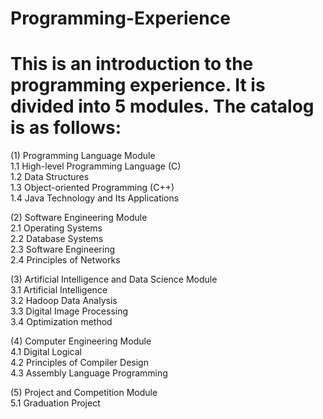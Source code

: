 # Programming-Experience
# This is an introduction to the programming experience. It is divided into 5 modules. The catalog is as follows:

(1) Programming Language Module  
1.1 High-level Programming Language (C)  
1.2 Data Structures  
1.3 Object-oriented Programming (C++)  
1.4 Java Technology and Its Applications  

(2) Software Engineering Module  
2.1 Operating Systems  
2.2 Database Systems  
2.3 Software Engineering  
2.4 Principles of Networks  

(3) Artificial Intelligence and Data Science Module  
3.1 Artificial Intelligence  
3.2 Hadoop Data Analysis  
3.3 Digital Image Processing  
3.4 Optimization method  

(4) Computer Engineering Module  
4.1 Digital Logical  
4.2 Principles of Compiler Design  
4.3 Assembly Language Programming  

(5) Project and Competition Module  
5.1 Graduation Project  
